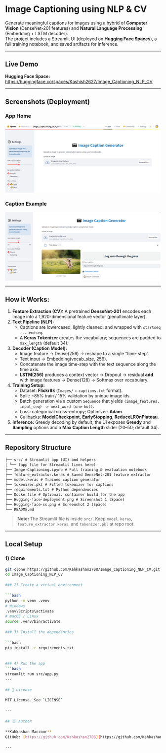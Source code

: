 # Image Captioning using NLP & CV

Generate meaningful captions for images using a hybrid of **Computer Vision** (DenseNet-201 features) and **Natural Language Processing** (Embedding + LSTM decoder).  
The project includes a Streamlit UI (deployed on **Hugging Face Spaces**), a full training notebook, and saved artifacts for inference.

---

## Live Demo

**Hugging Face Space:** https://huggingface.co/spaces/Kashish2627/Image_Captioning_NLP_CV

---

## Screenshots (Deployment)

### App Home
![Hugging Face Space – Home](Hugging-face-deployment.png)

### Caption Example
![Hugging Face Space – Result](Hugging-face-ss.png)

---

## How it Works: 

1. **Feature Extraction (CV):** A pretrained **DenseNet-201** encodes each image into a 1,920-dimensional feature vector (penultimate layer).
2. **Text Pipeline (NLP):**
   - Captions are lowercased, lightly cleaned, and wrapped with `startseq ... endseq`.
   - A **Keras Tokenizer** creates the vocabulary; sequences are padded to `max_length` (default 34).
3. **Decoder (Caption Model):**
   - Image feature → Dense(256) → reshape to a single “time-step”.
   - Text input → Embedding(vocab_size, 256).
   - Concatenate the image time-step with the text sequence along the time axis.
   - **LSTM(256)** produces a context vector → Dropout → residual **add** with image features → Dense(128) → Softmax over vocabulary.
4. **Training Setup:**
   - Dataset: **Flickr8k** (`Images/` + `captions.txt` format).
   - Split: ~85% train / 15% validation by unique image ids.
   - Batch generation via a custom `Sequence` that yields `(image_features, input_seq) -> next_word (one-hot)`.
   - Loss: categorical cross-entropy; Optimizer: **Adam**.
   - Callbacks: **ModelCheckpoint**, **EarlyStopping**, **ReduceLROnPlateau**.
5. **Inference:** Greedy decoding by default; the UI exposes **Greedy** and **Sampling** options and a **Max Caption Length** slider (20–50; default 34).

---

## Repository Structure
```
├── src/ # Streamlit app (UI) and helpers
│ └── (app file for Streamlit lives here)
├── Image-Captioning.ipynb # Full training & evaluation notebook
├── feature_extractor.keras # Saved DenseNet-201 feature extractor
├── model.keras # Trained caption generator
├── tokenizer.pkl # Fitted tokenizer for captions
├── requirements.txt # Python dependencies
├── Dockerfile # Optional: container build for the app
├── Hugging-face-deployment.png # Screenshot 1 (Space)
├── Hugging-face-ss.png # Screenshot 2 (Space)
└── README.md
```

> **Note:** The Streamlit file is inside `src/`. Keep `model.keras`, `feature_extractor.keras`, and `tokenizer.pkl` at repo root.

---

##  Local Setup

### 1) Clone
```bash
git clone https://github.com/Kahkashan2708/Image_Captioning_NLP_CV.git
cd Image_Captioning_NLP_CV

### 2) Create a virtual environment

```bash
python -m venv .venv
# Windows
.venv\Scripts\activate
# macOS / Linux
source .venv/bin/activate

### 3) Install the dependencies

```bash
pip install -r requirements.txt


### 4) Run the app
```bash
streamlit run src/app.py
---

## 📜 License

MIT License. See `LICENSE` 

---

## 👩‍💻 Author

**Kahkashan Manzoor**  
GitHub: [https://github.com/Kahkashan2708](https://github.com/Kahkashan2708)

---


